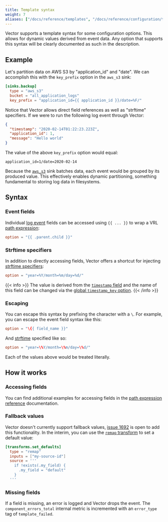 ```yaml
---
title: Template syntax
weight: 7
aliases: ["/docs/reference/templates", "/docs/reference/configuration/templates"]
---
```


Vector supports a template syntax for some configuration options. This allows for dynamic values derived from event
data. Any option that supports this syntax will be clearly documented as such in the description.

## Example

Let's partition data on AWS S3 by "application_id" and "date". We can accomplish this with the `key_prefix` option in
the `aws_s3` sink:

```toml
[sinks.backup]
  type = "aws_s3"
  bucket = "all_application_logs"
  key_prefix = "application_id={{ application_id }}/date=%F/"
```

Notice that Vector allows direct field references as well as "strftime" specifiers. If we were to run the following log
event through Vector:

```json
{
  "timestamp": "2020-02-14T01:22:23.223Z",
  "application_id": 1,
  "message": "Hello world"
}
```

The value of the above `key_prefix` option would equal:

```raw
application_id=1/date=2020-02-14
```

Because the [`aws_s3`][aws_s3] sink batches data, each event would be grouped by its produced value. This effectively
enables dynamic partitioning, something fundamental to storing log data in filesystems.

## Syntax

### Event fields

Individual [log event][log] fields can be accessed using `{{ ... }}` to wrap a VRL [path expression][path_expression]:

```toml
option = "{{ .parent.child }}"
```

### Strftime specifiers

In addition to directly accessing fields, Vector offers a shortcut for injecting [strftime specifiers][strftime]:

```toml
option = "year=%Y/month=%m/day=%d/"
```

{{< info >}}
The value is derived from the [`timestamp` field](/docs/introduction/under-the-hood/architecture/data-model/log/#timestamps)
and the name of this field can be changed via the [global `timestamp_key` option](/docs/reference/configuration/global-options/#log_schema.timestamp_key).
{{< /info >}}

### Escaping

You can escape this syntax by prefixing the character with a `\`. For example, you can escape the event field syntax
like this:

```toml
option = "\{{ field_name }}"
```

And [strftime] specified like so:

```toml
option = "year=\%Y/month=\%m/day=\%d/"
```

Each of the values above would be treated literally.

## How it works

### Accessing fields

You can find additional examples for accessing fields in the
[path expression reference][path_expression_examples] documentation.

### Fallback values

Vector doesn't currently support fallback values, [issue 1692][1692] is open to add this functionality. In the interim,
you can use the [`remap` transform][remap] to set a default value:

```toml
[transforms.set_defaults]
  type = "remap"
  inputs = ["my-source-id"]
  source = '''
    if !exists(.my_field) {
      .my_field = "default"
    }
  '''
```

### Missing fields

If a field is missing, an error is logged and Vector drops the event. The `component_errors_total` internal
metric is incremented with an `error_type` tag of `template_failed`.

[1692]: https://github.com/vectordotdev/vector/issues/1692
[aws_s3]: /docs/reference/configuration/sinks/aws_s3
[log]: /docs/introduction/under-the-hood/architecture/data-model/log
[path_expression]: /docs/reference/vrl/expressions/#path
[path_expression_examples]: /docs/reference/vrl/expressions/#path-examples
[remap]: /docs/reference/configuration/transforms/remap
[strftime]: https://docs.rs/chrono/0.4.19/chrono/format/strftime/index.html#specifiers
